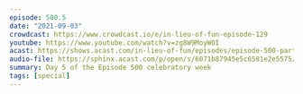 ```yaml
---
episode: 500.5
date: "2021-09-03"
crowdcast: https://www.crowdcast.io/e/in-lieu-of-fun-episode-129
youtube: https://www.youtube.com/watch?v=zg8W9MoyWOI
acast: https://shows.acast.com/in-lieu-of-fun/episodes/episode-500-part-v-ada-palmer
audio-file: https://sphinx.acast.com/p/open/s/6071b87945e5c6581e2e5575/e/6136893db341130019828688/media.mp3
summary: Day 5 of the Episode 500 celebratory week
tags: [special]
---
```

